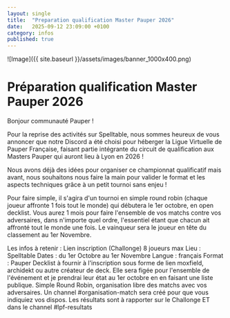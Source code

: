 ```yaml
---
layout: single
title:  "Preparation qualification Master Pauper 2026"
date:   2025-09-12 23:09:00 +0100
category: infos
published: true
---
```

![Image]({{ site.baseurl }}/assets/images/banner_1000x400.png)


# Préparation qualification Master Pauper 2026

Bonjour communauté Pauper !

Pour la reprise des activités sur Spelltable, nous sommes heureux de vous annoncer que notre Discord a été choisi pour héberger la Ligue Virtuelle de Pauper Française, faisant partie intégrante du circuit de qualification aux Masters Pauper qui auront lieu à Lyon en 2026 !

Nous avons déjà des idées pour organiser ce championnat qualificatif mais avant, nous souhaitons nous faire la main pour valider le format et les aspects techniques grâce à un petit tournoi sans enjeu !

Pour faire simple, il s'agira d'un tournoi en simple round robin (chaque joueur affronte 1 fois tout le monde) qui débutera le 1er octobre, en open decklist. Vous aurez 1 mois pour faire l'ensemble de vos matchs contre vos adversaires, dans n'importe quel ordre, l'essentiel étant que chacun ait affronté tout le monde une fois. Le vainqueur sera le joueur en tête du classement au 1er Novembre.

Les infos à retenir :
Lien inscription (Challonge)
8 joueurs max
Lieu : Spelltable
Dates : du 1er Octobre au 1er Novembre
Langue : français
Format : Pauper
Decklist à fournir à l'inscription sous forme de lien moxfield, archidekt ou autre créateur de deck. Elle sera figée pour l'ensemble de l'événement et je prendrai leur état au 1er octobre en en faisant une liste publique.
Simple Round Robin, organisation libre des matchs avec vos adversaires. Un channel #organisation-match sera créé pour que vous indiquiez vos dispos.
Les résultats sont à rapporter sur le Challonge ET dans le channel #lpf-resultats

